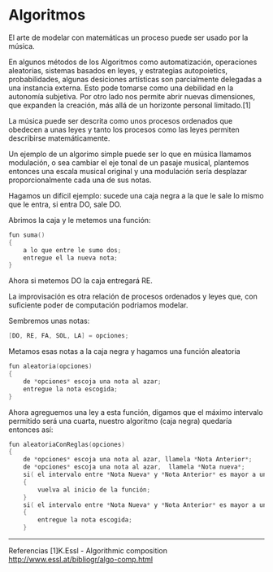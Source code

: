 # Algoritmos

El arte de modelar con matemáticas un proceso puede ser usado por la música.

En algunos métodos de los Algoritmos como automatización, operaciones aleatorias, sistemas basados en leyes, y estrategias autopoietics, probabilidades,  algunas desiciones artísticas son parcialmente delegadas a una instancia externa.
Esto pode tomarse como una debilidad en la autonomía subjetiva.
Por otro lado nos permite abrir nuevas dimensiones, que expanden la creación, más allá de un horizonte personal limitado.[1]

La música puede ser descrita como unos procesos ordenados que obedecen a unas leyes y  tanto los procesos como las leyes permiten describirse matemáticamente.

Un ejemplo de un algorimo simple puede ser lo que en música llamamos modulación, o sea cambiar el eje tonal de un pasaje musical, plantemos entonces una escala musical original y una modulación sería desplazar proporcionalmente cada una de sus notas.

Hagamos un difícil ejemplo: sucede una caja negra a la que le sale lo mismo que le entra, si entra DO, sale DO.

Abrimos la caja y le metemos una función:
```C
fun suma()
{
	a lo que entre le sumo dos;
    entregue el la nueva nota;
}
```

Ahora si metemos DO la caja entregará RE.


La improvisación es otra relación de procesos ordenados y leyes que, con suficiente poder de computación podriamos modelar. 

Sembremos unas notas:
```C
[DO, RE, FA, SOL, LA] = opciones;
```

Metamos esas notas a la caja negra y hagamos una función aleatoria

```C
fun aleatoria(opciones)
{
	de *opciones* escoja una nota al azar;
	entregue la nota escogida;
}
```

Ahora agreguemos una ley a esta función, digamos que el máximo intervalo permitido será una cuarta, nuestro algoritmo (caja negra) quedaría entonces así:

```C
fun aleatoriaConReglas(opciones)
{
	de *opciones* escoja una nota al azar, llamela *Nota Anterior*;
	de *opciones* escoja una nota al azar,  llamela *Nota nueva*;
	si( el intervalo entre *Nota Nueva* y *Nota Anterior* es mayor a una cuarta )
	{
		vuelva al inicio de la función;
	}
	si( el intervalo entre *Nota Nueva* y *Nota Anterior* es mayor a una cuarta )
	{
		entregue la nota escogida;
	}
```



---

Referencias
[1]K.Essl - Algorithmic composition
http://www.essl.at/bibliogr/algo-comp.html
